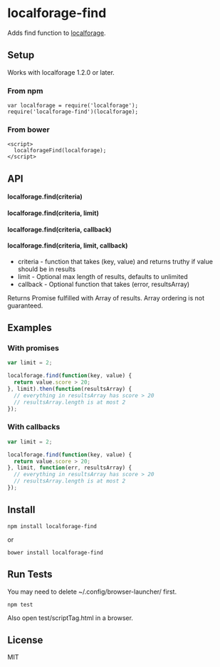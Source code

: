 # localforage-find

Adds find function to [localforage](http://mozilla.github.io/localForage/).

## Setup

Works with localforage 1.2.0 or later.

### From npm

```
var localforage = require('localforage');
require('localforage-find')(localforage);
```

### From bower

    <script>
      localforageFind(localforage);
    </script>

## API

#### localforage.find(criteria)
#### localforage.find(criteria, limit)
#### localforage.find(criteria, callback)
#### localforage.find(criteria, limit, callback)

- criteria - function that takes (key, value) and returns truthy if value should be in results
- limit - Optional max length of results, defaults to unlimited
- callback - Optional function that takes (error, resultsArray)

Returns Promise fulfilled with Array of results. Array ordering is not guaranteed.

## Examples

### With promises

```javascript
var limit = 2;

localforage.find(function(key, value) {
  return value.score > 20;
}, limit).then(function(resultsArray) {
  // everything in resultsArray has score > 20
  // resultsArray.length is at most 2
});
```

### With callbacks

```javascript
var limit = 2;

localforage.find(function(key, value) {
  return value.score > 20;
}, limit, function(err, resultsArray) {
  // everything in resultsArray has score > 20
  // resultsArray.length is at most 2
});
```

## Install

```
npm install localforage-find
```

or

```
bower install localforage-find
```

## Run Tests

You may need to delete ~/.config/browser-launcher/ first.

```
npm test
```

Also open test/scriptTag.html in a browser.

## License

MIT